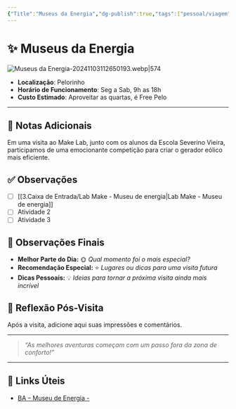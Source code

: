 ```yaml
---
{"Title":"Museus da Energia","dg-publish":true,"tags":["pessoal/viagem","pessoal/lugares/museus"],"permalink":"/3-caixa-de-entrada/museu-da-energia-neoenergia-coelba/","dgPassFrontmatter":true}
---
```


# ✨ Museus da Energia
![Museus da Energia-20241103112650193.webp|574](/img/user/0.Settings/img/Museus%20da%20Energia-20241103112650193.webp)
- **Localização**: Pelorinho
- **Horário de Funcionamento**: Seg a Sab, 9h as 18h
- **Custo Estimado**: Aproveitar as quartas, é Free Pelo
---
## 📔 Notas Adicionais
Em uma visita ao Make Lab, junto com os alunos da Escola Severino Vieira, participamos de uma emocionante competição para criar o gerador eólico mais eficiente.
## ✅ Observações
- [ ] [[3.Caixa de Entrada/Lab Make - Museu de energia\|Lab Make - Museu de energia]]
- [ ] Atividade 2
- [ ] Atividade 3
## 🌈 Observações Finais
- **Melhor Parte do Dia:** 🌞 _Qual momento foi o mais especial?_
- **Recomendação Especial:** ⭐ _Lugares ou dicas para uma visita futura_
- **Dicas Pessoais:** 💡 _Ideias para tornar a próxima visita ainda mais incrível_
## 🐧 Reflexão Pós-Visita
Após a visita, adicione aqui suas impressões e comentários.

---
> _“As melhores aventuras começam com um passo fora da zona de conforto!”_
---
## 🔗 Links Úteis
- [BA – Museu de Energia -](https://aulasdeenergianeo.com.br/espacos-de-visitacao/ba-museu-de-energia/)
